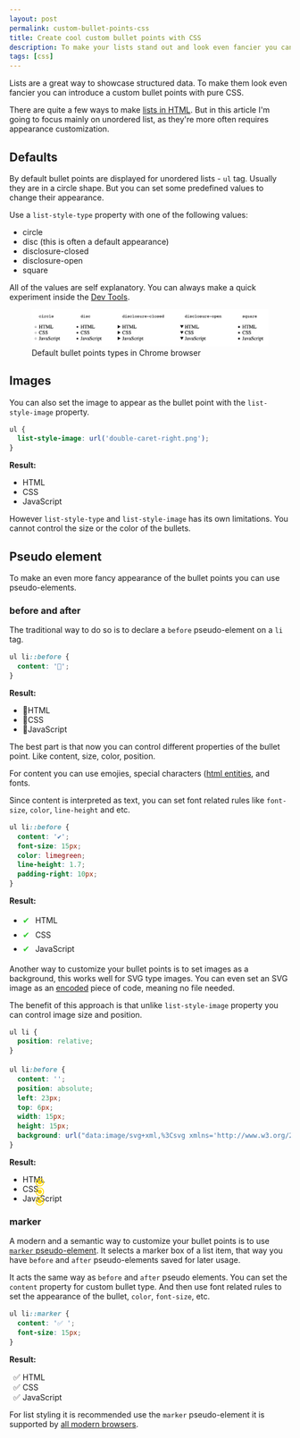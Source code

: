 ```yaml
---
layout: post
permalink: custom-bullet-points-css
title: Create cool custom bullet points with CSS
description: To make your lists stand out and look even fancier you can introduce a custom bullet points with pure CSS.
tags: [css]
---
```


Lists are a great way to showcase structured data. To make them look even fancier you can introduce a custom bullet points with pure CSS.

There are quite a few ways to make [lists in HTML](https://www.w3schools.com/HTML/html_lists.asp). But in this article I'm going to focus mainly on unordered list, as they're more often requires appearance customization.

<style>
  .bullet-image {
    list-style-image: url('/images/misc/double-caret-right.png');
  }
  .bullet-image li::before,
  .bullet-marker li::before {
    display: none;
  }
  .bullet-emoji li:before {
    all: unset;
    content: '🔹';
  }
  .bullet-entity li:before {
    content: '✔';
    font-size: 15px;
    color: limegreen;
    line-height: 1.7;
    padding-right: 10px;
  }
  .bullet-bg li {position:relative}
  .bullet-bg li:before {
    content: '';
    position: absolute;
    left: 23px;
    top: 6px;
    width: 15px;
    height: 15px;
    background: url("data:image/svg+xml,%3Csvg xmlns='http://www.w3.org/2000/svg' xmlns:xlink='http://www.w3.org/1999/xlink' version='1.1' x='0px' y='0px' viewBox='0 0 426.667 426.667' style='enable-background:new 0 0 426.667 426.667;' xml:space='preserve'%3E%3Cg%3E%3Cg%3E%3Cg%3E%3Cpath d='M213.333,106.667c-58.88,0-106.667,47.787-106.667,106.667S154.453,320,213.333,320S320,272.213,320,213.333 S272.213,106.667,213.333,106.667z' fill='gold'/%3E%3Cpath d='M213.333,0C95.467,0,0,95.467,0,213.333s95.467,213.333,213.333,213.333S426.667,331.2,426.667,213.333 S331.2,0,213.333,0z M213.333,384c-94.293,0-170.667-76.373-170.667-170.667S119.04,42.667,213.333,42.667 S384,119.04,384,213.333S307.627,384,213.333,384z' fill='gold'/%3E%3C/g%3E%3C/g%3E%3C/g%3E%3C/svg%3E");
  }
  .bullet-marker li::marker {
    content: '✅ ';
    font-size: 15px;
}
</style>

## Defaults

By default bullet points are displayed for unordered lists - `ul` tag. Usually they are in a circle shape. But you can set some predefined values to change their appearance.

Use a `list-style-type` property with one of the following values:

* circle
* disc (this is often a default appearance)
* disclosure-closed
* disclosure-open
* square

All of the values are self explanatory. You can always make a quick experiment inside the [Dev Tools](/cool-chrome-dev-tools-tricks-you-might-not-know-about/).

  <figure>
    <img class="shadow" src="/images/misc/default-bullet-points-types.png" alt="Default bullet points types" loading="lazy">
    <figcaption>Default bullet points types in Chrome browser</figcaption>
  </figure>

## Images

You can also set the image to appear as the bullet point with the `list-style-image` property.

```css
ul {
  list-style-image: url('double-caret-right.png');
}
```
**Result:**
<ul class="bullet-image">
  <li>HTML</li>
  <li>CSS</li>
  <li>JavaScript</li>
</ul>

However `list-style-type` and `list-style-image` has its own limitations. You cannot control the size or the color of the bullets.

## Pseudo element

To make an even more fancy appearance of the bullet points you can use pseudo-elements.

### before and after

The traditional way to do so is to declare a `before` pseudo-element on a `li` tag.

```css
ul li::before {
  content: '🔹';
}
```

**Result:**

<ul class="bullet-emoji">
  <li>HTML</li>
  <li>CSS</li>
  <li>JavaScript</li>
</ul>

The best part is that now you can control different properties of the bullet point. Like content, size, color, position.

For content you can use emojies, special characters ([html entities](/special-characters-and-symbols-with-html-entities/), and fonts.

Since content is interpreted as text, you can set font related rules like `font-size`, `color`, `line-height` and etc.

```css
ul li::before {
  content: '✔';
  font-size: 15px;
  color: limegreen;
  line-height: 1.7;
  padding-right: 10px;
}
```

**Result:**

<ul class="bullet-entity">
  <li>HTML</li>
  <li>CSS</li>
  <li>JavaScript</li>
</ul>

Another way to customize your bullet points is to set images as a background, this works well for SVG type images. You can even set an SVG image as an [encoded](/using-svg-background-image-with-css-code-only) piece of code, meaning no file needed.

The benefit of this approach is that unlike `list-style-image` property you can control image size and position.

```css
ul li {
  position: relative;
}

ul li:before {
  content: '';
  position: absolute;
  left: 23px;
  top: 6px;
  width: 15px;
  height: 15px;
  background: url("data:image/svg+xml,%3Csvg xmlns='http://www.w3.org/2000/svg' xmlns:xlink='http://www.w3.org/1999/xlink' version='1.1' x='0px' y='0px' viewBox='0 0 426.667 426.667' style='enable-background:new 0 0 426.667 426.667;' xml:space='preserve'%3E%3Cg%3E%3Cg%3E%3Cg%3E%3Cpath d='M213.333,106.667c-58.88,0-106.667,47.787-106.667,106.667S154.453,320,213.333,320S320,272.213,320,213.333 S272.213,106.667,213.333,106.667z' fill='gold'/%3E%3Cpath d='M213.333,0C95.467,0,0,95.467,0,213.333s95.467,213.333,213.333,213.333S426.667,331.2,426.667,213.333 S331.2,0,213.333,0z M213.333,384c-94.293,0-170.667-76.373-170.667-170.667S119.04,42.667,213.333,42.667 S384,119.04,384,213.333S307.627,384,213.333,384z' fill='gold'/%3E%3C/g%3E%3C/g%3E%3C/g%3E%3C/svg%3E");
}
```

**Result:**

<ul class="bullet-bg">
  <li>HTML</li>
  <li>CSS</li>
  <li>JavaScript</li>
</ul>

### marker

A modern and a semantic way to customize your bullet points is to use [`marker` pseudo-element](https://developer.mozilla.org/en-US/docs/Web/CSS/::marker). It selects a marker box of a list item, that way you have `before` and `after` pseudo-elements saved for later usage.

It acts the same way as `before` and `after` pseudo elements. You can set the `content` property for custom bullet type. And then use font related rules to set the appearance of the bullet, `color`, `font-size`, etc.

```css
ul li::marker {
  content: '✅ ';
  font-size: 15px;
}
```

**Result:**

<ul class="bullet-marker">
  <li>HTML</li>
  <li>CSS</li>
  <li>JavaScript</li>
</ul>

For list styling it is recommended use the `marker` pseudo-element it is supported by [all modern browsers](https://caniuse.com/css-marker-pseudo).



